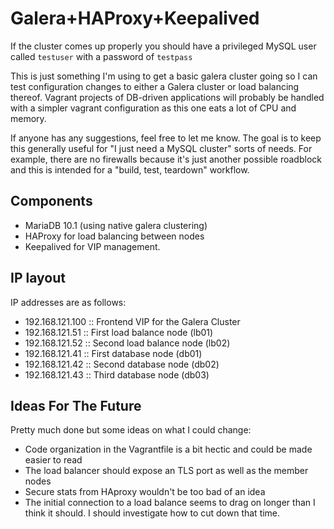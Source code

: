 # Galera+HAProxy+Keepalived

If the cluster comes up properly you should have a privileged MySQL user called `testuser` with a password of `testpass`

This is just something I'm using to get a basic galera cluster going so I can test configuration changes to either a Galera cluster or load balancing thereof. Vagrant projects of DB-driven applications will probably be handled with a simpler vagrant configuration as this one eats a lot of CPU and memory.

If anyone has any suggestions, feel free to let me know. The goal is to keep this generally useful for "I just need a MySQL cluster" sorts of needs. For example, there are no firewalls because it's just another possible roadblock and this is intended for a "build, test, teardown" workflow. 

## Components

- MariaDB 10.1 (using native galera clustering)
- HAProxy for load balancing between nodes
- Keepalived for VIP management.

## IP layout 

IP addresses are as follows:

- 192.168.121.100 :: Frontend VIP for the Galera Cluster
- 192.168.121.51 :: First load balance node (lb01)
- 192.168.121.52 :: Second load balance node (lb02)
- 192.168.121.41 :: First database node (db01)
- 192.168.121.42 :: Second database node (db02)
- 192.168.121.43 :: Third database node (db03)

## Ideas For The Future

Pretty much done but some ideas on what I could change:

- Code organization in the Vagrantfile is a bit hectic and could be made easier to read
- The load balancer should expose an TLS port as well as the member nodes
- Secure stats from HAproxy wouldn't be too bad of an idea
- The initial connection to a load balance seems to drag on longer than I think it should. I should investigate how to cut down that time.
